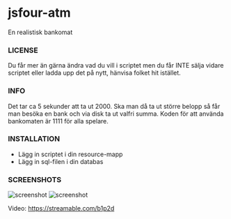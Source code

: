 # jsfour-atm
En realistisk bankomat

### LICENSE
Du får mer än gärna ändra vad du vill i scriptet men du får INTE sälja vidare scriptet eller ladda upp det på nytt, hänvisa folket hit istället.

### INFO
Det tar ca 5 sekunder att ta ut 2000. Ska man då ta ut större belopp så får man besöka en bank och via disk ta ut valfri summa.
Koden för att använda bankomaten är 1111 för alla spelare.

### INSTALLATION
* Lägg in scriptet i din resource-mapp
* Lägg in sql-filen i din databas

### SCREENSHOTS
![screenshot](https://i.gyazo.com/c97621f5ea7291c97eeca77197b83e6c.png)
![screenshot](https://i.gyazo.com/3da3bf7dff1af26317aa95d863ccaeea.png)


Video: https://streamable.com/b1p2d
